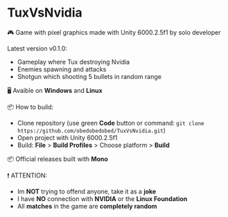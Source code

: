 # TuxVsNvidia
🎮 Game with pixel graphics made with Unity 6000.2.5f1 by solo developer

Latest version v0.1.0:
- Gameplay where Tux destroying Nvidia
- Enemies spawning and attacks
- Shotgun which shooting 5 bullets in random range

🖥  Avaible on **Windows** and **Linux**

📦 How to build:
- Clone repository (use green **Code** button or command: `git clone https://github.com/obedobedobed/TuxVsNvidia.git`)
- Open project with Unity 6000.2.5f1
- Build: **File** > **Build Profiles** > Choose platform > **Build**

📦 Official releases built with **Mono**

❗ ATTENTION:
- Im **NOT** trying to offend anyone, take it as a **joke**
- I have **NO** connection with **NVIDIA** or the **Linux Foundation**
- All **matches** in the game are **completely random**
